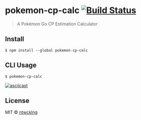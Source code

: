 # pokemon-cp-calc [![Build Status](https://travis-ci.org/ntwcklng/pokemon-cp-calculator.svg?branch=master)](https://travis-ci.org/ntwcklng/pokemon-cp-calculator)

> A Pokémon Go CP Estimation Calculator

## Install

```
$ npm install --global pokemon-cp-calc
```

## CLI Usage

```
$ pokemon-cp-calc
```

[![asciicast](https://asciinema.org/a/eecq8lg871jcclgzlctjg44vm.png)](https://asciinema.org/a/eecq8lg871jcclgzlctjg44vm)

## License

MIT © [ntwcklng](https://github.com/ntwcklng/pokemon-cp-calculator)
